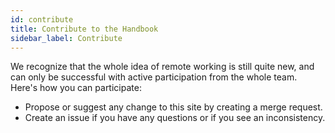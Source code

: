 ```yaml
---
id: contribute
title: Contribute to the Handbook
sidebar_label: Contribute
---
```


We recognize that the whole idea of remote working is still quite new, and can only be successful with active participation from the whole team. Here's how you can participate:

- Propose or suggest any change to this site by creating a merge request.
- Create an issue if you have any questions or if you see an inconsistency.